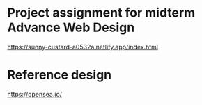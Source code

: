 # Project assignment for midterm Advance Web Design
https://sunny-custard-a0532a.netlify.app/index.html
# Reference design
https://opensea.io/